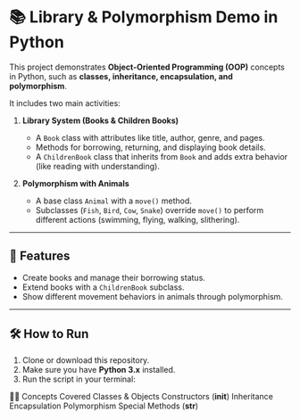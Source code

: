 # 📚 Library & Polymorphism Demo in Python

This project demonstrates **Object-Oriented Programming (OOP)** concepts in Python, such as **classes, inheritance, encapsulation, and polymorphism**.  

It includes two main activities:  

1. **Library System (Books & Children Books)**  
   - A `Book` class with attributes like title, author, genre, and pages.  
   - Methods for borrowing, returning, and displaying book details.  
   - A `ChildrenBook` class that inherits from `Book` and adds extra behavior (like reading with understanding).  

2. **Polymorphism with Animals**  
   - A base class `Animal` with a `move()` method.  
   - Subclasses (`Fish`, `Bird`, `Cow`, `Snake`) override `move()` to perform different actions (swimming, flying, walking, slithering).  

---

## 🚀 Features
- Create books and manage their borrowing status.  
- Extend books with a `ChildrenBook` subclass.  
- Show different movement behaviors in animals through polymorphism.  

---

## 🛠️ How to Run
1. Clone or download this repository.  
2. Make sure you have **Python 3.x** installed.  
3. Run the script in your terminal:  


🧑‍💻 Concepts Covered
Classes & Objects
Constructors (__init__)
Inheritance
Encapsulation
Polymorphism
Special Methods (__str__)
